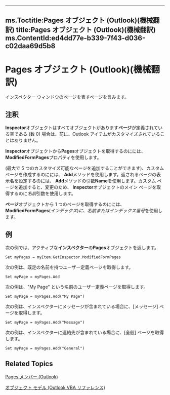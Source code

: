 

---
ms.Toctitle:Pages オブジェクト (Outlook)(機械翻訳)
title:Pages オブジェクト (Outlook)(機械翻訳)
ms.ContentId:ed4dd77e-b339-7f43-d036-c02daa69d5b8
---
# Pages オブジェクト (Outlook)(機械翻訳)




インスペクター ウィンドウのページを表すページを含みます。

## 注釈
**Inspector**オブジェクトはすべてオブジェクトがあります**ページ**が定義されている空である (数 0) 場合は、前に、Outlook アイテムがカスタマイズされていることはありません。



**Inspector**オブジェクトから**Pages**オブジェクトを取得するのにには、 **ModifiedFormPages**プロパティを使用します。



(最大で 5 つのカスタマイズ可能なページを追加することができます)、カスタム ページを作成するのにには、 **Add**メソッドを使用します。返されるページの表示名を設定するのには、 **Add**メソッドの引数**Name**を使用します。カスタム ページを追加すると、変更のため、 **Inspector**オブジェクトのメイン ページを取得するのに*名前*引数を使用します。



**ページ**オブジェクトから 1 つのページを取得するのにには、 **ModifiedFormPages**(*インデックス*)*に、名前またはインデックス番号*を使用します。



## 例




次の例では、アクティブな**インスペクター**の**Pages**オブジェクトを返します。

```vba
Set myPages = myItem.GetInspector.ModifiedFormPages
```




次の例は、既定の名前を持つユーザー定義ページを取得します。

```vba
Set myPage = myPages.Add
```




次の例は、"My Page" という名前のユーザー定義ページを取得します。





```sourcecode
Set myPage = myPages.Add("My Page")
```




次の例は、インスペクターにメッセージが含まれている場合に、[メッセージ] ページを取得します。

```vba
Set myPage = myPages.Add("Message")
```




次の例は、インスペクターに連絡先が含まれている場合に、[全般] ページを取得します。

```vba
Set myPage = myPages.Add("General")
```




## Related Topics

[Pages メンバー (Outlook)](8cbf9b2a-f53b-087c-0b8e-f824e967b5a6.md)

[オブジェクト モデル (Outlook VBA リファレンス)](73221b13-d8d8-99b8-3394-b95dbbfd5ddc.md)




